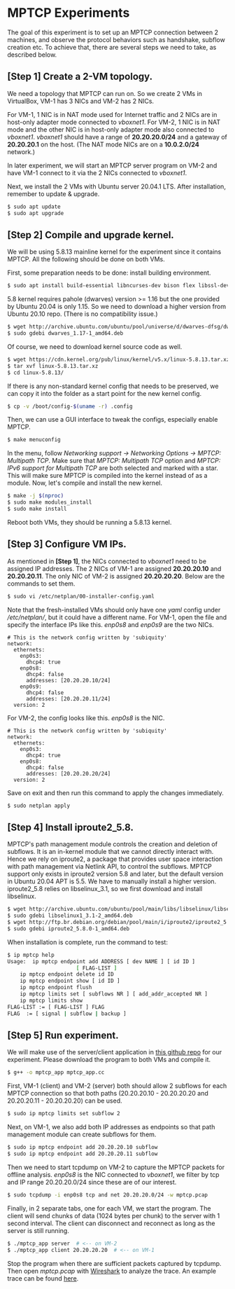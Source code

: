 # MPTCP Experiments

The goal of this experiment is to set up an MPTCP connection between 2 machines, and observe the protocol behaviors such as handshake, subflow creation etc.
To achieve that, there are several steps we need to take, as described below.

## [Step 1] Create a 2-VM topology.
We need a topology that MPTCP can run on. So we create 2 VMs in VirtualBox, VM-1 has 3 NICs and VM-2 has 2 NICs.

For VM-1, 1 NIC is in NAT mode used for Internet traffic and 2 NICs are in host-only adapter mode connected to _vboxnet1_. For VM-2, 1 NIC is in NAT mode and the other NIC is in host-only adapter mode also connected to _vboxnet1_. _vboxnet1_ should have a range of **20.20.20.0/24** and a gateway of **20.20.20.1** on the host. (The NAT mode NICs are on a **10.0.2.0/24** network.)

In later experiment, we will start an MPTCP server program on VM-2 and have VM-1 connect to it via the 2 NICs connected to _vboxnet1_.

Next, we install the 2 VMs with Ubuntu server 20.04.1 LTS. After installation, remember to update & upgrade.
```bash
$ sudo apt update
$ sudo apt upgrade
```

## [Step 2] Compile and upgrade kernel.
We will be using 5.8.13 mainline kernel for the experiment since it contains MPTCP. All the following should be done on both VMs.

First, some preparation needs to be done: install building environment.
```bash
$ sudo apt install build-essential libncurses-dev bison flex libssl-dev libelf-dev gdebi
```

5.8 kernel requires pahole (dwarves) version >= 1.16 but the one provided by Ubuntu 20.04 is only 1.15. So we need to download a higher version from Ubuntu 20.10 repo. (There is no compatibility issue.)
```bash
$ wget http://archive.ubuntu.com/ubuntu/pool/universe/d/dwarves-dfsg/dwarves_1.17-1_amd64.deb
$ sudo gdebi dwarves_1.17-1_amd64.deb
```

Of course, we need to download kernel source code as well.
```bash
$ wget https://cdn.kernel.org/pub/linux/kernel/v5.x/linux-5.8.13.tar.xz
$ tar xvf linux-5.8.13.tar.xz
$ cd linux-5.8.13/
```

If there is any non-standard kernel config that needs to be preserved, we can copy it into the folder as a start point for the new kernel config.
```bash
$ cp -v /boot/config-$(uname -r) .config
```

Then, we can use a GUI interface to tweak the configs, especially enable MPTCP.
```bash
$ make menuconfig
```

In the menu, follow _Networking support -> Networking Options -> MPTCP: Multipath TCP_. Make sure that _MPTCP: Multipath TCP_ option and _MPTCP: IPv6 support for Multipath TCP_ are both selected and marked with a star. This will make sure MPTCP is compiled into the kernel instead of as a module. Now, let's compile and install the new kernel.
```bash
$ make -j $(nproc)
$ sudo make modules_install
$ sudo make install
```

Reboot both VMs, they should be running a 5.8.13 kernel.

## [Step 3] Configure VM IPs.
As mentioned in **[Step 1]**, the NICs connected to _vboxnet1_ need to be assigned IP addresses. The 2 NICs of VM-1 are assigned **20.20.20.10** and **20.20.20.11**. The only NIC of VM-2 is assigned **20.20.20.20**. Below are the commands to set them.
```bash
$ sudo vi /etc/netplan/00-installer-config.yaml
```

Note that the fresh-installed VMs should only have one _yaml_ config under _/etc/netplan/_, but it could have a different name. For VM-1, open the file and specify the interface IPs like this. _enp0s8_ and _enp0s9_ are the two NICs.

```
# This is the network config written by 'subiquity'
network:
  ethernets:
    enp0s3:
      dhcp4: true
    enp0s8:
      dhcp4: false
      addresses: [20.20.20.10/24]
    enp0s9:
      dhcp4: false
      addresses: [20.20.20.11/24]
  version: 2
```

For VM-2, the config looks like this. _enp0s8_ is the NIC.

```
# This is the network config written by 'subiquity'
network:
  ethernets:
    enp0s3:
      dhcp4: true
    enp0s8:
      dhcp4: false
      addresses: [20.20.20.20/24]
  version: 2
```

Save on exit and then run this command to apply the changes immediately.
```bash
$ sudo netplan apply
```

## [Step 4] Install iproute2_5.8.
MPTCP's path management module controls the creation and deletion of subflows. It is an in-kernel module that we cannot directly interact with. Hence we rely on iproute2, a package that provides user space interaction with path management via Netlink API, to control the subflows. MPTCP support only exists in iproute2 version 5.8 and later, but the default version in Ubuntu 20.04 APT is 5.5. We have to manually install a higher version. iproute2_5.8 relies on libselinux_3.1, so we first download and install libselinux.
```bash
$ wget http://archive.ubuntu.com/ubuntu/pool/main/libs/libselinux/libselinux1_3.1-2_amd64.deb
$ sudo gdebi libselinux1_3.1-2_amd64.deb
$ wget http://ftp.br.debian.org/debian/pool/main/i/iproute2/iproute2_5.8.0-1_amd64.deb  # <-- it is a Debian package but it works fine on Ubuntu.
$ sudo gdebi iproute2_5.8.0-1_amd64.deb
```

When installation is complete, run the command to test:
```bash
$ ip mptcp help
Usage:	ip mptcp endpoint add ADDRESS [ dev NAME ] [ id ID ]
				      [ FLAG-LIST ]
	ip mptcp endpoint delete id ID
	ip mptcp endpoint show [ id ID ]
	ip mptcp endpoint flush
	ip mptcp limits set [ subflows NR ] [ add_addr_accepted NR ]
	ip mptcp limits show
FLAG-LIST := [ FLAG-LIST ] FLAG
FLAG  := [ signal | subflow | backup ]
```

## [Step 5] Run experiment.
We will make use of the server/client application in [this github repo](https://github.com/shuoshuc/mptcp_experiments/blob/main/mptcp_app.cc) for our experiment. Please download the program to both VMs and compile it.
```bash
$ g++ -o mptcp_app mptcp_app.cc
```

First, VM-1 (client) and VM-2 (server) both should allow 2 subflows for each MPTCP connection so that both paths (20.20.20.10 - 20.20.20.20 and 20.20.20.11 - 20.20.20.20) can be used.
```bash
$ sudo ip mptcp limits set subflow 2
```

Next, on VM-1, we also add both IP addresses as endpoints so that path management module can create subflows for them.
```bash
$ sudo ip mptcp endpoint add 20.20.20.10 subflow
$ sudo ip mptcp endpoint add 20.20.20.11 subflow
```

Then we need to start tcpdump on VM-2 to capture the MPTCP packets for offline analysis. _enp0s8_ is the NIC connected to _vboxnet1_, we filter by tcp and IP range 20.20.20.0/24 since these are of our interest.
```bash
$ sudo tcpdump -i enp0s8 tcp and net 20.20.20.0/24 -w mptcp.pcap
```

Finally, in 2 separate tabs, one for each VM, we start the program. The client will send chunks of data (1024 bytes per chunk) to the server with 1 second interval. The client can disconnect and reconnect as long as the server is still running.
```bash
$ ./mptcp_app server  # <-- on VM-2
$ ./mptcp_app client 20.20.20.20  # <-- on VM-1
```

Stop the program when there are sufficient packets captured by tcpdump. Then open _mptcp.pcap_ with [Wireshark](https://www.wireshark.org/) to analyze the trace. An example trace can be found [here](https://github.com/shuoshuc/mptcp_experiments/blob/main/mptcp_2_subflows.pcap).
